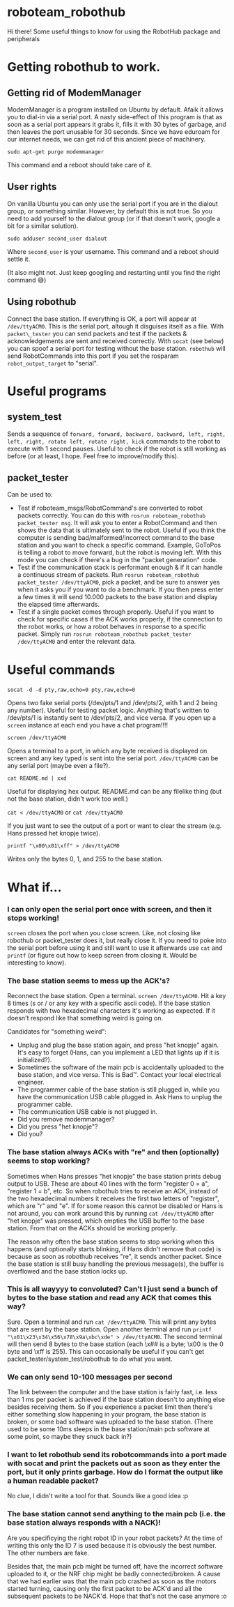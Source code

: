 # roboteam\_robothub

Hi there! Some useful things to know for using the RobotHub package and peripherals

# Getting robothub to work.

## Getting rid of ModemManager

ModemManager is a program installed on Ubuntu by default. Afaik it allows you to dial-in via a serial port. A nasty side-effect of this program is that as soon as a serial port appears it grabs it, fills it with 30 bytes of garbage, and then leaves the port unusable for 30 seconds. Since we have eduroam for our internet needs, we can get rid of this ancient piece of machinery.

`sudo apt-get purge modemmanager`

This command and a reboot should take care of it.

## User rights

On vanilla Ubuntu you can only use the serial port if you are in the dialout group, or something similar. However, by default this is not true. So you need to add yourself to the dialout group (or if that doesn't work, google a bit for a similar solution).

`sudo adduser second_user dialout`

Where `second_user` is your username. This command and a reboot should settle it.

(It also might not. Just keep googling and restarting until you find the right command 😅)

## Using robothub

Connect the base station. If everything is OK, a port will appear at `/dev/ttyACM0`. This is _the_ serial port, altough it disguises itself as a file. With `packet\_tester` you can send packets and test if the packets & acknowledgements are sent and received correctly. With `socat` (see below) you can spoof a serial port for testing without the base station. `robothub` will send RobotCommands into this port if you set the rosparam `robot_output_target` to "serial".

# Useful programs

## system\_test

Sends a sequence of `forward, forward, backward, backward, left, right, left, right, rotate left, rotate right, kick` commands to the robot to execute with 1 second pauses. Useful to check if the robot is still working as before (or at least, I hope. Feel free to improve/modify this).

## packet\_tester

Can be used to:
- Test if roboteam\_msgs/RobotCommand's are converted to robot packets correctly. You can do this with `rosrun roboteam_robothub packet_tester msg`. It will ask you to enter a RobotCommand and then shows the data that is ultimately sent to the robot. Useful if you think the computer is sending bad/malformed/incorrect command to the base station and you want to check a specific command. Example, GoToPos is telling a robot to move forward, but the robot is moving left. With this mode you can check if there's a bug in the "packet generation" code.
- Test if the communication stack is performant enough & if it can handle a continuous stream of packets. Run `rosrun roboteam_robothub packet_tester /dev/ttyACM0`, pick a packet, and be sure to answer yes when it asks you if you want to do a benchmark. If you then press enter a few times it will send 10.000 packets to the base station and display the elapsed time afterwards.
- Test if a single packet comes through properly. Useful if you want to check for specific cases if the ACK works properly, if the connection to the robot works, or how a robot behaves in response to a specific packet. Simply run `rosrun roboteam_robothub packet_tester /dev/ttyACM0` and enter the relevant data.

# Useful commands

### 

`socat -d -d pty,raw,echo=0 pty,raw,echo=0`

Opens two fake serial ports (/dev/pts/1 and /dev/pts/2, with 1 and 2 being any number). Useful for testing packet logic. Anything that's written to /dev/pts/1 is instantly sent to /dev/pts/2, and vice versa. If you open up a `screen` instance at each end you have a chat program!!!!

`screen /dev/ttyACM0`

Opens a terminal to a port, in which any byte received is displayed on screen and any key typed is sent into the serial port. `/dev/ttyACM0` can be any serial port (maybe even a file?).

`cat README.md | xxd`

Useful for displaying hex output. README.md can be any filelike thing (but not the base station, didn't work too well.)

`cat < /dev/ttyACM0` or `cat /dev/ttyACM0`

If you just want to see the output of a port or want to clear the stream (e.g. Hans pressed het knopje twice).

`printf "\x00\x01\xff" > /dev/ttyACM0`

Writes only the bytes 0, 1, and 255 to the base station.

# What if...

### I can only open the serial port once with screen, and then it stops working!

`screen` closes the port when you close screen. Like, not closing like robothub or packet\_tester does it, but really close it. If you need to poke into the serial port before using it and still want to use it afterwards use `cat` and `printf` (or figure out how to keep screen from closing it. Would be interesting to know).

### The base station seems to mess up the ACK's?

Reconnect the base station. Open a terminal. `screen /dev/ttyACM0`. Hit a key 8 times (s or / or any key with a specific ascii code). If the base station responds with two hexadecimal characters it's working as expected. If it doesn't respond like that something weird is going on. 

Candidates for "something weird":
- Unplug and plug the base station again, and press "het knopje" again. It's easy to forget (Hans, can you implement a LED that lights up if it is initialized?).
- Sometimes the software of the main pcb is accidentally uploaded to the base station, and vice versa. This is Bad™. Contact your local electrical engineer.
- The programmer cable of the base station is still plugged in, while you have the communication USB cable plugged in. Ask Hans to unplug the programmer cable.
- The communication USB cable is not plugged in.
- Did you remove modemmanager?
- Did you press "het knopje"?
- Did you?

### The base station always ACKs with "re" and then (optionally) seems to stop working?

Sometimes when Hans presses "het knopje" the base station prints debug output to USB. These are about 40 lines with the form "register 0 = a", "register 1 = b", etc. So when robothub tries to receive an ACK, instead of the two hexadecimal numbers it receives the first two letters of "register", which are "r" and "e". If for some reason this cannot be disabled or Hans is not around, you can work around this by running `cat /dev/ttyACM0` after "het knopje" was pressed, which empties the USB buffer to the base station. From that on the ACKs should be working properly.

The reason why often the base station seems to stop working when this happens (and optionally starts blinking, if Hans didn't remove that code) is because as soon as robothub receives "re", it sends another packet. Since the base station is still busy handling the previous message(s), the buffer is overflowed and the base station locks up.

### This is all wayyyy to convoluted? Can't I just send a bunch of bytes to the base station and read any ACK that comes this way?

Sure. Open a terminal and run `cat /dev/ttyACM0`. This will print any bytes that are sent by the base station. Open another terminal and run `printf "\x01\x23\x34\x56\x78\x9a\xbc\xde" > /dev/ttyACM0`. The second terminal will then send 8 bytes to the base station (each \x## is a byte; \x00 is the 0 byte and \xff is 255). This can occasionally be useful if you can't get packet\_tester/system\_test/robothub to do what you want.

### We can only send 10-100 messages per second

The link between the computer and the base station is fairly fast, i.e. less than 1 ms per packet is achieved if the base station doesn't to anything else besides receiving them. So if you experience a packet limit then there's either something slow happening in your program, the base station is broken, or some bad software was uploaded to the base station. (There used to be some 10ms sleeps in the base station/main pcb software at some point, so maybe they snuck back in?)

### I want to let robothub send its robotcommands into a port made with socat and print the packets out as soon as they enter the port, but it only prints garbage. How do I format the output like a human readable packet?

No clue, I didn't write a tool for that. Sounds like a good idea :p

### The base station cannot send anything to the main pcb (i.e. the base station always responds with a NACK)!

Are you specificying the right robot ID in your robot packets? At the time of writing this only the ID 7 is used because it is obviously the best number. The other numbers are fake.

Besides that, the main pcb might be turned off, have the incorrect software uploaded to it, or the NRF chip might be badly connected/broken. A cause that we had earlier was that the main pcb crashed as soon as the motors started turning, causing only the first packet to be ACK'd and all the subsequent packets to be NACK'd. Hope that that's not the case anymore :o
